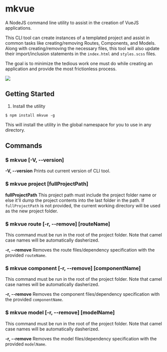 # mkvue

A NodeJS command line utility to assist in the creation of VueJS applications.

This CLI tool can create instances of a templated project and assist in common tasks like creating/removing Routes, Components, and Models.  Along with creating/removing the necessary files, this tool will also update their import/inclusion statements in the `index.html` and `styles.scss` files.

The goal is to minimize the tedious work one must do while creating an application and provide the most frictionless process.

<a href="https://nodei.co/npm/mkvue/"><img src="https://nodei.co/npm/mkvue.png?downloads=true&downloadRank=true&stars=true"></a>

## Getting Started

1. Install the utility
  ```shell
  $ npm install mkvue -g
  ```
This will install the utility in the global namespace for you to use in any directory.

## Commands

### $ mkvue [-V, --version]

**-V, --version**
Prints out current version of CLI tool.

### $ mkvue project [fullProjectPath]

**fullProjectPath**
This project path must include the project folder name or else it'll dump the project contents into the last folder in the path.  If `fullProjectPath` is not provided, the current working directory will be used as the new project folder.

### $ mkvue route [-r, --remove] [routeName]

This command must be run in the root of the project folder.  Note that camel case names will be automatically dasherized.

**-r, --remove**
Removes the route files/dependency specification with the provided `routeName`.

### $ mkvue component [-r, --remove] [componentName]

This command must be run in the root of the project folder.  Note that camel case names will be automatically dasherized.

**-r, --remove**
Removes the component files/dependency specification with the provided `componentName`.

### $ mkvue model [-r, --remove] [modelName]

This command must be run in the root of the project folder.  Note that camel case names will be automatically dasherized.

**-r, --remove**
Removes the model files/dependency specification with the provided `modelName`.